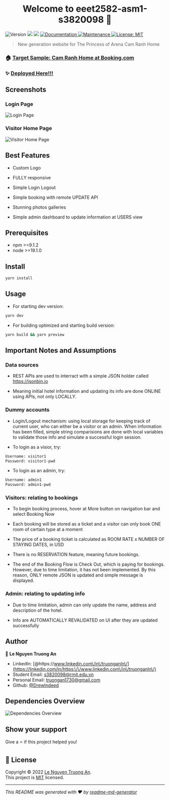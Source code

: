 <h1 align="center">Welcome to eeet2582-asm1-s3820098 👋</h1>
<p>
  <img alt="Version" src="https://img.shields.io/badge/version-0.1.0-blue.svg?cacheSeconds=2592000" />
  <img src="https://img.shields.io/badge/npm-%3E%3D9.1.2-blue.svg" />
  <img src="https://img.shields.io/badge/node-%3E%3D19.1.0-blue.svg" />
  <a href="https://github.com/DrewIndeed/sw-architecture-design-asm1#readme" target="_blank">
    <img alt="Documentation" src="https://img.shields.io/badge/documentation-yes-brightgreen.svg" />
  </a>
  <a href="https://github.com/DrewIndeed/sw-architecture-design-asm1/graphs/commit-activity" target="_blank">
    <img alt="Maintenance" src="https://img.shields.io/badge/Maintained%3F-yes-green.svg" />
  </a>
  <a href="https://github.com/DrewIndeed/sw-architecture-design-asm1/blob/master/LICENSE" target="_blank">
    <img alt="License: MIT" src="https://img.shields.io/github/license/DrewIndeed/eeet2582-asm1-s3820098" />
  </a>
</p>

> New generation website for The Princess of Arena Cam Ranh Home

### 🏠 [Target Sample: Cam Ranh Home at Booking.com](https://www.booking.com/hotel/vn/the-princess-of-arena-cam-ranh-home.en-gb.html)

### ✨ [Deployed Here!!!](https://eeet2582-asm1-anle-s3820098-c2022.vercel.app)


## Screenshots

### Login Page

![Login Page](https://i.imgur.com/JuhBopD.png "Login Page")

### Visitor Home Page

![Visitor Home Page](https://i.imgur.com/A8ZHyp0.jpg "Visitor Home Page")

## Best Features

- Custom Logo


- FULLY responsive


- Simple Login Logout


- Simple booking with remote UPDATE API


- Stunning photos galleries


- Simple admin dashboard to update information at USERS view


## Prerequisites

- npm >=9.1.2
- node >=19.1.0

## Install

```sh
yarn install
```

## Usage
- For starting dev version:

```sh
yarn dev
```
- For building optimized and starting build version:

```sh
yarn build && yarn preview
```

## Important Notes and Assumptions

### Data sources

- REST APIs are used to interract with a simple JSON holder called https://jsonbin.io


- Meaning initial hotel information and updating its info are done ONLINE using APIs, not only LOCALLY.


### Dummy accounts

- Login/Logout mechanism: using local storage for keeping track of current user, who can either be a visitor or an admin. When information has been filled, simple string comparisions are done with local variables to validate those info and simulate a successful login session.


- To login as a visior, try:

```sh
Username: visitor1
Password: visitor1-pwd
```

- To login as an admin, try:

```sh
Username: admin1
Password: admin1-pwd
```

### Visitors: relating to bookings

- To begin booking process, hover at More button on navigation bar and select Booking Now


- Each booking will be stored as a ticket and a visitor can only book ONE room of certain type at  a moment


- The price of a booking ticket is calculated as ROOM RATE x NUMBER OF STAYING DATES, in USD


- There is no RESERVATION feature, meaning future bookings. 


- The end of the Booking Flow is Check Out, which is paying for bookings. However, due to time limitation, it has not been implemented. By this reason, ONLY remote JSON is updated and simple message is displayed.

### Admin: relating to updating info

- Due to time limitation, admin can only update the name, address and description of the hotel.

- Info are AUTOMATICALLY REVALIDATED on UI after they are updated successfully

## Author

👤 **Le Nguyen Truong An**

* LinkedIn: [@https:\/\/www.linkedin.com\/in\/truonganln\/](https://linkedin.com/in/https:\/\/www.linkedin.com\/in\/truonganln\/)
* Student Email: s3820098@rmit.edu.vn
* Personal Email: truongan1730@gmail.com
* Github: [@DrewIndeed](https://github.com/DrewIndeed)

## Dependencies Overview

![Dependencies Overview](https://i.imgur.com/ra0zPzE.png "Dependencies Overview")

## Show your support

Give a ⭐️ if this project helped you!

## 📝 License

Copyright © 2022 [Le Nguyen Truong An](https://github.com/DrewIndeed).<br />
This project is [MIT](https://github.com/DrewIndeed/sw-architecture-design-asm1/blob/master/LICENSE) licensed.

***
_This README was generated with ❤️ by [readme-md-generator](https://github.com/kefranabg/readme-md-generator)_